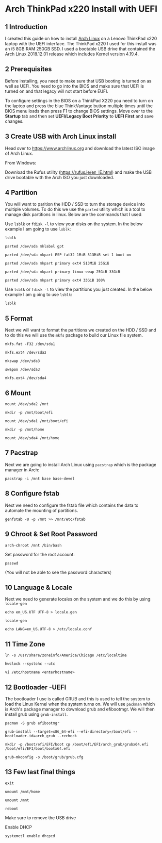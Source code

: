 # Arch ThinkPad x220 Install with UEFI

## 1 Introduction

I created this guide on how to install [Arch Linux](https://www.archlinux.org/) on a Lenovo ThinkPad x220 laptop with the UEFI interface. The ThinkPad x220 I used for this install was an i5 8GB RAM 250GB SSD. I used a bootable USB drive that contained the Arch Linux 2018.12.01 release which includes Kernel version 4.19.4.

## 2 Prerequisites

Before installing, you need to make sure that USB booting is turned on as well as UEFI. You need to go into the BIOS and make sure that UEFI is turned on and that legacy will not start before EUFI.

To configure settings in the BIOS on a ThinkPad X220 you need to turn on the laptop and press the blue ThinkVantage button multiple times until the BIOS menu loads then press F1 to change BIOS settings. Move over to the **Startup** tab and then set **UEFI/Legacy Boot Priority** to **UEFI First** and save changes.
 
## 3 Create USB with Arch Linux install

Head over to https://www.archlinux.org and download the latest ISO image of Arch Linux.

From Windows:

Download the Rufus utility (https://rufus.ie/en_IE.html) and make the USB drive bootable with the Arch ISO you just downloaded.
 
## 4 Partition

You will want to parition the HDD / SSD to turn the storage device into multiple volumes. To do this we use the `parted` utility which is a tool to manage disk partitions in linux. Below are the commands that I used:

Use `lsblk` or `fdisk -l` to view your disks on the system. In the below example I am going to use `lsblk`:

`lsblk`
 
`parted /dev/sda mklabel gpt`

`parted /dev/sda mkpart ESP fat32 1MiB 513MiB set 1 boot on`

`parted /dev/sda mkpart primary ext4 513MiB 25GiB`

`parted /dev/sda mkpart primary linux-swap 25GiB 33GiB`

`parted /dev/sda mkpart primary ext4 33GiB 100%`

Use `lsblk` or `fdisk -l` to view the partitions you just created. In the below example I am g oing to use `lsblk`:

`lsblk`

## 5 Format

Next we will want to format the partitions we created on the HDD / SSD and to do this we will use the `mkfs` package to build our Linux file system.
 
`mkfs.fat -F32 /dev/sda1`

`mkfs.ext4 /dev/sda2`

`mkswap /dev/sda3`

`swapon /dev/sda3`

`mkfs.ext4 /dev/sda4`
 
## 6 Mount
 
`mount /dev/sda2 /mnt`

`mkdir -p /mnt/boot/efi`

`mount /dev/sda1 /mnt/boot/efi`

`mkdir -p /mnt/home`

`mount /dev/sda4 /mnt/home`

## 7 Pacstrap

Next we are going to install Arch Linux using `pacstrap` which is the package manager in Arch:

`pacstrap -i /mnt base base-devel`
  
## 8 Configure fstab

Next we need to configure the fstab file which contains the data to automate the mounting of partitions.
  
`genfstab -U -p /mnt >> /mnt/etc/fstab`
 
## 9 Chroot & Set Root Password
 
`arch-chroot /mnt /bin/bash`

Set password for the root account:

`passwd`

(You will not be able to see the password characters)
 
## 10 Language &  Locale

Next we need to generate locales on the system and we do this by using `locale-gen`
 
`echo en_US.UTF UTF-8 > locale.gen`

`locale-gen`

`echo LANG=en_US.UTF-8 > /etc/locale.conf`
 
## 11 Time Zone
 
`ln -s /usr/share/zoneinfo/America/Chicago /etc/localtime`

`hwclock --systohc --utc`

`vi /etc/hostname
   <enterhostname>`
 
## 12 Bootloader -UEFI

The bootloader I use is called GRUB and this is used to tell the system to load the Linux Kernel when the system turns on. We will use `packman` which is Arch's package manager to download grub and efibootmgr. We will then install grub using `grub-install`.
 
`pacman -S grub efibootmgr`
 
`grub-install --target=x86_64-efi --efi-directory=/boot/efi --bootloader-id=arch_grub --recheck`
 
`mkdir -p /boot/efi/EFI/boot cp /boot/efi/EFI/arch_grub/grubx64.efi /boot/efi/EFI/boot/bootx64.efi`
  
`grub-mkconfig -o /boot/grub/grub.cfg`
 
## 13 Few last final things
  
`exit`

`umount /mnt/home`

`umount /mnt`

`reboot`

Make sure to remove the USB drive

Enable DHCP

`systemctl enable dhcpcd`

